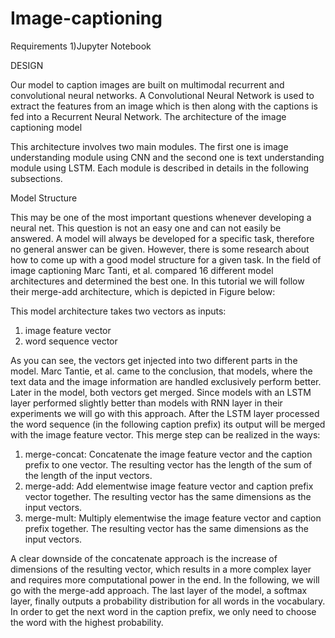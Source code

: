 # Image-captioning

Requirements 
1)Jupyter Notebook

DESIGN

Our model to caption images are built on multimodal recurrent and convolutional neural networks. A Convolutional Neural Network is used to extract the features from an image which is then along with the captions is fed into a Recurrent Neural Network. The architecture of the image captioning model

This architecture involves two main modules. The first one is image understanding module using CNN and the second one is text understanding module using LSTM. Each module is described in details in the following subsections.
 
Model Structure

This may be one of the most important questions whenever developing a neural net. This question is not an easy one and can not easily be answered. A model will always be developed for a specific task, therefore no general answer can be given. However, there is some research about how to come up with a good model structure for a given task. In the field of image captioning Marc Tanti, et al. compared 16 different model architectures and determined the best one. In this tutorial we will follow their merge-add architecture, which is depicted in Figure below:



This model architecture takes two vectors as inputs:

1.	image feature vector
2.	word sequence vector

As you can see, the vectors get injected into two different parts in the model. Marc Tantie, et al. came to the conclusion, that models, where the text data and the image information are handled exclusively perform better. Later in the model, both vectors get merged. Since models with an LSTM layer performed slightly better than models with RNN layer in their experiments we will go with this approach.
After the LSTM layer processed the word sequence (in the following caption prefix) its output will be merged with the image feature vector. This merge step can be realized in the ways:

1.	merge-concat: Concatenate the image feature vector and the caption prefix to one vector. The resulting vector has the length of the sum of the length of the input vectors.
2.	merge-add: Add elementwise image feature vector and caption prefix vector together. The resulting vector has the same dimensions as the input vectors.
3.	merge-mult: Multiply elementwise the image feature vector and caption prefix together. The resulting vector has the same dimensions as the input vectors.
 
A clear downside of the concatenate approach is the increase of dimensions of the resulting vector, which results in a more complex layer and requires more computational power in the end. In the following, we will go with the merge-add approach.
The last layer of the model, a softmax layer, finally outputs a probability distribution for all words in the vocabulary. In order to get the next word in the caption prefix, we only need to choose the word with the highest probability.
